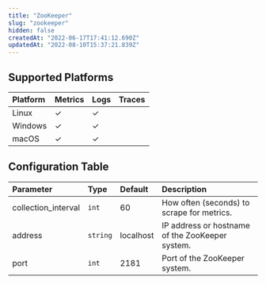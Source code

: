 ```yaml
---
title: "ZooKeeper"
slug: "zookeeper"
hidden: false
createdAt: "2022-06-17T17:41:12.690Z"
updatedAt: "2022-08-10T15:37:21.839Z"
---
```

## Supported Platforms

| Platform | Metrics | Logs | Traces |
| :------- | :------ | :--- | :----- |
| Linux    | ✓       | ✓    |        |
| Windows  | ✓       | ✓    |        |
| macOS    | ✓       | ✓    |        |

## Configuration Table

| Parameter           | Type     | Default   | Description                                     |
| :------------------ | :------- | :-------- | :---------------------------------------------- |
| collection_interval | `int`    | 60        | How often (seconds) to scrape for metrics.      |
| address             | `string` | localhost | IP address or hostname of the ZooKeeper system. |
| port                | `int`    | 2181      | Port of the ZooKeeper system.                   |